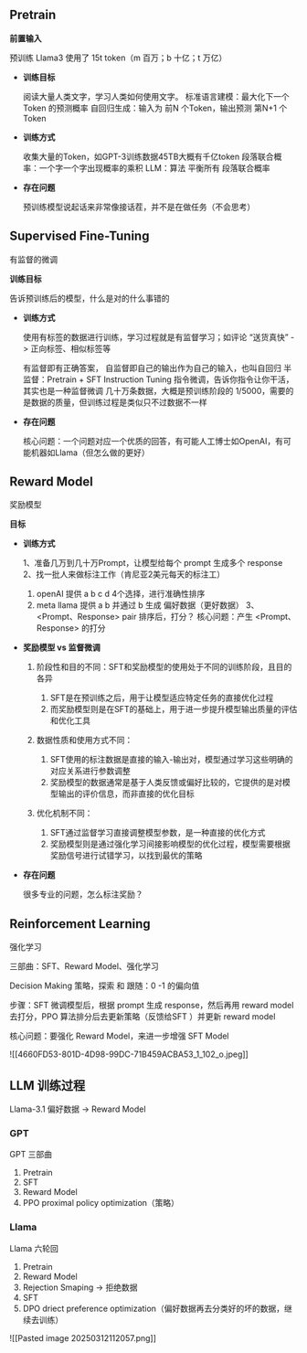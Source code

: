 
## Pretrain 


 **前置输入**

预训练
Llama3 使用了 15t token（m 百万；b 十亿；t 万亿）

- **训练目标**

	阅读大量人类文字，学习人类如何使用文字。
	标准语言建模：最大化下一个 Token 的预测概率
	自回归生成：输入为 前N 个Token，输出预测 第N+1 个Token

- **训练方式**

	收集大量的Token，如GPT-3训练数据45TB大概有千亿token
	段落联合概率：一个字一个字出现概率的乘积
	LLM：算法 平衡所有 段落联合概率

- **存在问题**

	预训练模型说起话来非常像接话茬，并不是在做任务（不会思考）


## Supervised Fine-Tuning 

有监督的微调

**训练目标**

告诉预训练后的模型，什么是对的什么事错的

-  **训练方式**

	使用有标签的数据进行训练，学习过程就是有监督学习；如评论 “送货真快” -> 正向标签、相似标签等

	有监督即有正确答案，
	自监督即自己的输出作为自己的输入，也叫自回归
	半监督：Pretrain + SFT
	Instruction Tuning 指令微调，告诉你指令让你干活，其实也是一种监督微调
	几十万条数据，大概是预训练阶段的 1/5000，需要的是数据的质量，但训练过程是类似只不过数据不一样
	

- **存在问题**

	核心问题：一个问题对应一个优质的回答，有可能人工博士如OpenAI，有可能机器如Llama（但怎么做的更好）

## Reward Model 

奖励模型

**目标**


- **训练方式**

	1、准备几万到几十万Prompt，让模型给每个 prompt 生成多个 response
	2、找一批人来做标注工作（肯尼亚2美元每天的标注工）
	1.  openAI 提供 a b c d 4个选择，进行准确性排序
	2.  meta llama 提供 a b 并通过 b 生成 偏好数据（更好数据）
	3、<Prompt、Response> pair 排序后，打分？
	核心问题：产生 <Prompt、Response> 的打分


- **奖励模型 vs 监督微调**

	1. 阶段性和目的不同：SFT和奖励模型的使用处于不同的训练阶段，且目的各异
		1. SFT是在预训练之后，用于让模型适应特定任务的直接优化过程
		2. 而奖励模型则是在SFT的基础上，用于进一步提升模型输出质量的评估和优化工具
	
	2. 数据性质和使用方式不同：
		1. SFT使用的标注数据是直接的输入-输出对，模型通过学习这些明确的对应关系进行参数调整
		2. 奖励模型的数据通常是基于人类反馈或偏好比较的，它提供的是对模型输出的评价信息，而非直接的优化目标
	
	3. 优化机制不同：
		1. SFT通过监督学习直接调整模型参数，是一种直接的优化方式
		2. 奖励模型则是通过强化学习间接影响模型的优化过程，模型需要根据奖励信号进行试错学习，以找到最优的策略
	

- **存在问题**

	很多专业的问题，怎么标注奖励？

## Reinforcement Learning 

强化学习

三部曲：SFT、Reward Model、强化学习

Decision Making 策略，探索 和 跟随：0 -1 的偏向值

步骤：SFT 微调模型后，根据 prompt 生成 response，然后再用 reward model 去打分，PPO 算法排分后去更新策略（反馈给SFT ）并更新 reward model 

核心问题：要强化 Reward Model，来进一步增强 SFT Model


![[4660FD53-801D-4D98-99DC-71B459ACBA53_1_102_o.jpeg]]


## LLM 训练过程

Llama-3.1 偏好数据 -> Reward Model 

### GPT


GPT 三部曲
1. Pretrain
2. SFT
3. Reward Model
4. PPO proximal policy optimization（策略）

### Llama

Llama 六轮回
1. Pretrain
2. Reward Model
3. Rejection Smaping -> 拒绝数据
4. SFT
5. DPO driect preference optimization（偏好数据再去分类好的坏的数据，继续去训练）


![[Pasted image 20250312112057.png]]

